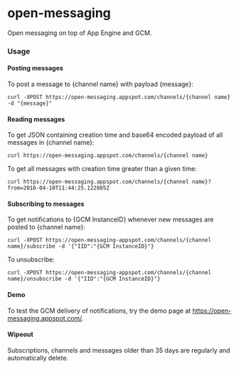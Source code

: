 open-messaging
=====

Open messaging on top of App Engine and GCM.

### Usage

#### Posting messages

To post a message to {channel name} with payload {message}:

`curl -XPOST https://open-messaging.appspot.com/channels/{channel name} -d "{message}"`

#### Reading messages

To get JSON containing creation time and base64 encoded payload of all messages in {channel name}:

`curl https://open-messaging.appspot.com/channels/{channel name}`

To get all messages with creation time greater than a given time:

`curl https://open-messaging.appspot.com/channels/{channel name}?from=2016-04-10T11:44:25.122805Z`

#### Subscribing to messages

To get notifications to {GCM InstanceID} whenever new messages are posted to {channel name}:

`curl -XPOST https://open-messaging-appspot.com/channels/{channel name}/subscribe -d '{"IID":"{GCM InstanceID}"}`

To unsubscribe:

`curl -XPOST https://open-messaging-appspot.com/channels/{channel name}/unsubscribe -d '{"IID":"{GCM InstanceID}"}`

#### Demo

To test the GCM delivery of notifications, try the demo page at https://open-messaging.appspot.com/.

#### Wipeout

Subscriptions, channels and messages older than 35 days are regularly and automatically delete.
